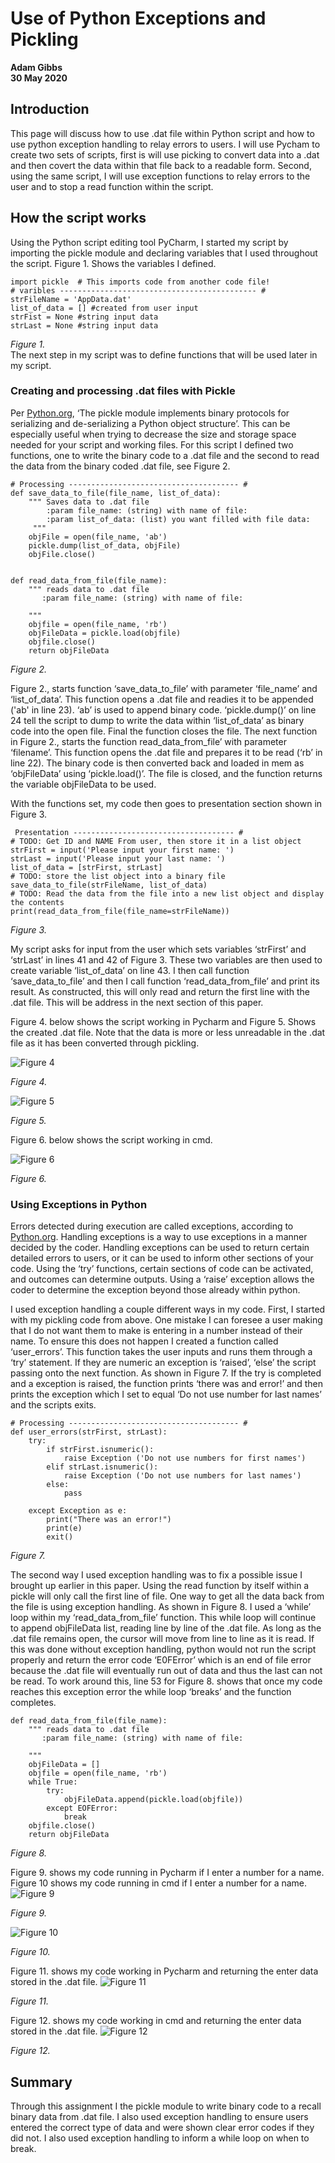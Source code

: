 # Use of Python Exceptions and Pickling
**Adam Gibbs**  
**30 May 2020**
## Introduction
This page will discuss how to use .dat file within Python script and how to use python exception handling to relay errors to users. I will use Pycham to create two sets of scripts, first is will use picking to convert data into a .dat and then covert the data within that file back to a readable form.  Second, using the same script, I will use exception functions to relay errors to the user and to stop a read function within the script. 


## How the script works
Using the Python script editing tool PyCharm, I started my script by importing the pickle module and declaring variables that I used throughout the script. Figure 1. Shows the variables I defined. 
```
import pickle  # This imports code from another code file!
# varibles -------------------------------------------- #
strFileName = 'AppData.dat'
list_of_data = [] #created from user input
strFist = None #string input data
strLast = None #string input data
```
*Figure 1.*  
The next step in my script was to define functions that will be used later in my script. 

### Creating and processing .dat files with Pickle
Per [Python.org](https://docs.python.org/3/library/pickle.html), ‘The pickle module implements binary protocols for serializing and de-serializing a Python object structure’. This can be especially useful when trying to decrease the size and storage space needed for your script and working files. For this script I defined two functions, one to write the binary code to a .dat file and the second to read the data from the binary coded .dat file, see Figure 2.  
```
# Processing -------------------------------------- #
def save_data_to_file(file_name, list_of_data):
    """ Saves data to .dat file
        :param file_name: (string) with name of file:
        :param list_of_data: (list) you want filled with file data:
     """
    objFile = open(file_name, 'ab')
    pickle.dump(list_of_data, objFile)
    objFile.close()


def read_data_from_file(file_name):
    """ reads data to .dat file
       :param file_name: (string) with name of file:

    """
    objfile = open(file_name, 'rb')
    objFileData = pickle.load(objfile)
    objfile.close()
    return objFileData
```
*Figure 2.*  

Figure 2., starts function ‘save_data_to_file’ with parameter ‘file_name’ and ‘list_of_data’. This function opens a .dat file and readies it to be appended ('ab' in line 23). ‘ab’ is used to append binary code. ‘pickle.dump()’ on line 24 tell the script to dump to write the data within ‘list_of_data’ as binary code into the open file. Final the function closes the file. 
The next function in Figure 2., starts the function read_data_from_file’ with parameter ‘filename’. This function opens the .dat file and prepares it to be read (‘rb’ in line 22). The binary code is then converted back and loaded in mem as ‘objFileData’ using ‘pickle.load()’. The file is closed, and the function returns the variable objFileData to be used.  

With the functions set, my code then goes to presentation section shown in Figure 3. 
```
 Presentation ------------------------------------ #
# TODO: Get ID and NAME From user, then store it in a list object
strFirst = input('Please input your first name: ')
strLast = input('Please input your last name: ')
list_of_data = [strFirst, strLast]
# TODO: store the list object into a binary file
save_data_to_file(strFileName, list_of_data)
# TODO: Read the data from the file into a new list object and display the contents
print(read_data_from_file(file_name=strFileName))
```
*Figure 3.*  

My script asks for input from the user which sets variables ‘strFirst’ and ‘strLast’ in lines 41 and 42 of Figure 3. These two variables are then used to create variable ‘list_of_data’ on line 43. I then call function ‘save_data_to_file’ and then I call function ‘read_data_from_file’ and print its result. As constructed, this will only read and return the first line with the .dat file. This will be address in the next section of this paper. 

Figure 4. below shows the script working in Pycharm and Figure 5. Shows the created .dat file. Note that the data is more or less unreadable in the .dat file as it has been converted through pickling.

![Figure 4](https://github.com/agibbs-uscg/IntroToProg-Python-Mod07/blob/master/docs/Figure%204.png "Figure 4.")  

*Figure 4.*  

![Figure 5](https://github.com/agibbs-uscg/IntroToProg-Python-Mod07/blob/master/docs/Figure%205..png "Figure 5.")  

*Figure 5.*  

Figure 6. below shows the script working in cmd.  

![Figure 6](https://github.com/agibbs-uscg/IntroToProg-Python-Mod07/blob/master/docs/Figure%206..png "Figure 6.")  

*Figure 6.*

### Using Exceptions in Python  

Errors detected during execution are called exceptions, according to [Python.org](https://docs.python.org/3/tutorial/errors.html#exceptions). Handling exceptions is a way to use exceptions in a manner decided by the coder. Handling exceptions can be used to return certain detailed errors to users, or it can be used to inform other sections of your code. Using the ‘try’ functions, certain sections of code can be activated, and outcomes can determine outputs. Using a ‘raise’ exception allows the coder to determine the exception beyond those already within python.  

I used exception handling a couple different ways in my code. First, I started with my pickling code from above. One mistake I can foresee a user making that I do not want them to make is entering in a number instead of their name. To ensure this does not happen I created a function called ‘user_errors’. This function takes the user inputs and runs them through a ‘try’ statement. If they are numeric an exception is ‘raised’, ‘else’ the script passing onto the next function. As shown in Figure 7. If the try is completed and a exception is raised, the function prints ‘there was and error!’ and then prints the exception which I set to equal ‘Do not use number for last names’ and the scripts exits. 

```
# Processing -------------------------------------- #
def user_errors(strFirst, strLast):
    try:
        if strFirst.isnumeric():
            raise Exception ('Do not use numbers for first names')
        elif strLast.isnumeric():
            raise Exception ('Do not use numbers for last names')
        else:
            pass

    except Exception as e:
        print("There was an error!")
        print(e)
        exit()
```
*Figure 7.*  

The second way I used exception handling was to fix a possible issue I brought up earlier in this paper. Using the read function by itself within a pickle will only call the first line of file. One way to get all the data back from the file is using exception handling. As shown in Figure 8. I used a ‘while’ loop within my ‘read_data_from_file’ function. This while loop will continue to append objFileData list, reading line by line of the .dat file. As long as the .dat file remains open, the cursor will move from line to line as it is read. If this was done without exception handling, python would not run the script properly and return the error code ‘E0FError’ which is an end of file error because the .dat file will eventually run out of data and thus the last can not be read. To work around this, line 53 for Figure 8. shows that once my code reaches this exception error the while loop ‘breaks’ and the function completes. 
```
def read_data_from_file(file_name):
    """ reads data to .dat file
       :param file_name: (string) with name of file:

    """
    objFileData = []
    objfile = open(file_name, 'rb')
    while True:
        try:
            objFileData.append(pickle.load(objfile))
        except EOFError:
            break
    objfile.close()
    return objFileData
```
*Figure 8.*  
    
Figure 9. shows my code running in Pycharm if I enter a number for a name. Figure 10 shows my code running in cmd if I enter a number for a name. 
![Figure 9](https://github.com/agibbs-uscg/IntroToProg-Python-Mod07/blob/master/docs/Figure%209..png "Figure 9.")  

*Figure 9.*

![Figure 10](https://github.com/agibbs-uscg/IntroToProg-Python-Mod07/blob/master/docs/Figure%2010%2C.png "Figure 10.")  

*Figure 10.*  

Figure 11. shows my code working in Pycharm and returning the enter data stored in the .dat file.
![Figure 11](https://github.com/agibbs-uscg/IntroToProg-Python-Mod07/blob/master/docs/Figure%2011..png "Figure 11.")

*Figure 11.*

Figure 12. shows my code working in cmd and returning the enter data stored in the .dat file. 
![Figure 12](https://github.com/agibbs-uscg/IntroToProg-Python-Mod07/blob/master/docs/Figure%2012..png "Figure 12.")

*Figure 12.*
## Summary
Through this assignment I the pickle module to write binary code to a recall binary data from .dat file. I also used exception handling to ensure users entered the correct type of data and were shown clear error codes if they did not. I also used exception handling to inform a while loop on when to break. 
